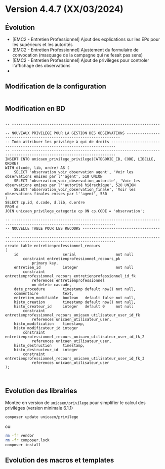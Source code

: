 Version 4.4.7 (XX/03/2024)
====

Évolution
---
- [EMC2 - Entretien Professionnel] Ajout des explications sur les EPs pour les supérieurs et les autorités
- [EMC2 - Entretien Professionnel] Ajustement du formulaire de convocation (masquage de la campagne qui ne fesait pas sens)
- [EMC2 - Entretien Professionnel] Ajout de privilèges pour controler l'affichage des observations
- 

 
Modification de la configuration
---

```bash
```

Modification en BD
---

```postgresql

-- ---------------------------------------------------------------------------------------------------------------------
-- NOUVEAUX PRIVILEGE POUR LA GESTION DES OBSERVATIONS -------------------------------------------------------------------
-- Todo attribuer les privilège à qui de droits ------------------------------------------------------------------------
-- ---------------------------------------------------------------------------------------------------------------------
INSERT INTO unicaen_privilege_privilege(CATEGORIE_ID, CODE, LIBELLE, ORDRE)
WITH d(code, lib, ordre) AS (
    SELECT 'observation_voir_observation_agent', 'Voir les observations emises par l''agent', 510 UNION
    SELECT 'observation_voir_observation_autorite', 'Voir les observations emises par l''autorité hiérachique', 520 UNION
    SELECT 'observation_voir_observation_finale', 'Voir les observations finales emises par l''agent', 530
)
SELECT cp.id, d.code, d.lib, d.ordre
FROM d
JOIN unicaen_privilege_categorie cp ON cp.CODE = 'observation';

-- ---------------------------------------------------------------------------------------------------------------------
-- NOUVELLE TABLE POUR LES RECOURS -------------------------------------------------------------------------------------
-- ---------------------------------------------------------------------------------------------------------------------
create table entretienprofessionnel_recours
(
    id                    serial                  not null
        constraint entretienprofessionnel_recours_pk
            primary key,
    entretien_id          integer                 not null
        constraint entretienprofessionnel_recours_entretienprofessionnel_id_fk
            references entretienprofessionnel
            on delete cascade,
    date_procedure        timestamp default now() not null,
    commentaire           text,
    entretien_modifiable  boolean   default false not null,
    histo_creation        timestamp default now() not null,
    histo_createur_id     integer   default 0     not null
        constraint entretienprofessionnel_recours_unicaen_utilisateur_user_id_fk
            references unicaen_utilisateur_user,
    histo_modification    timestamp,
    histo_modificateur_id integer
        constraint entretienprofessionnel_recours_unicaen_utilisateur_user_id_fk_2
            references unicaen_utilisateur_user,
    histo_destruction     timestamp,
    histo_destructeur_id  integer
        constraint entretienprofessionnel_recours_unicaen_utilisateur_user_id_fk_3
            references unicaen_utilisateur_user
);



```

Evolution des librairies
---

Montée en version de `unicaen/privilege` pour simplifier le calcul des privilèges (version minimale 6.1.1) 

```bash
composer update unicaen/privilege
```

ou

```bash
rm -fr vendor
rm -fr composer.lock
composer install
```

Evolution des macros et templates
---

